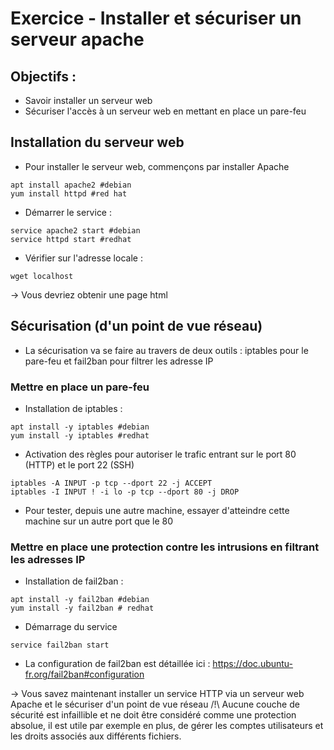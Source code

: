# Exercice - Installer et sécuriser un serveur apache

## Objectifs : 
* Savoir installer un serveur web
* Sécuriser l'accès à un serveur web en mettant en place un pare-feu

## Installation du serveur web

* Pour installer le serveur web, commençons par installer Apache
``` 
apt install apache2 #debian
yum install httpd #red hat
```
* Démarrer le service : 
```
service apache2 start #debian
service httpd start #redhat
```
* Vérifier sur l'adresse locale : 
```
wget localhost 
``` 
-> Vous devriez obtenir une page html

## Sécurisation (d'un point de vue réseau)

* La sécurisation va se faire au travers de deux outils : iptables pour le pare-feu et fail2ban pour filtrer les adresse IP

### Mettre en place un pare-feu
* Installation de iptables : 
```
apt install -y iptables #debian
yum install -y iptables #redhat
```
* Activation des règles pour autoriser le trafic entrant sur le port 80 (HTTP) et le port 22 (SSH)
```
iptables -A INPUT -p tcp --dport 22 -j ACCEPT
iptables -I INPUT ! -i lo -p tcp --dport 80 -j DROP
```
* Pour tester, depuis une autre machine, essayer d'atteindre cette machine sur un autre port que le 80

### Mettre en place une protection contre les intrusions en filtrant les adresses IP

* Installation de fail2ban :
```
apt install -y fail2ban #debian
yum install -y fail2ban # redhat
```
* Démarrage du service 
```
service fail2ban start
```
* La configuration de fail2ban est détaillée ici : https://doc.ubuntu-fr.org/fail2ban#configuration 


-> Vous savez maintenant installer un service HTTP via un serveur web Apache et le sécuriser d'un point de vue réseau 
/!\ Aucune couche de sécurité est infaillible et ne doit être considéré comme une protection absolue, il est utile par exemple en plus, de gérer les comptes utilisateurs et les droits associés aux différents fichiers.    
